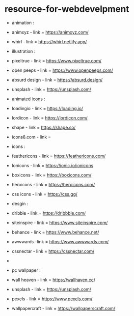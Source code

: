 # resource-for-webdevelpment

* animation :
* animxyz - link = https://animxyz.com/
* whirl - link = https://whirl.netlify.app/

* illustration :
* pixeltrue - link = https://www.pixeltrue.com/
* open peeps - link = https://www.openpeeps.com/
* absurd design - link = https://absurd.design/
* unsplash - link = https://unsplash.com/

* animated icons :
* loadingio - link = https://loading.io/
* lordicon - link = https://lordicon.com/
* shape - link = https://shape.so/
* icons8.com - link =

* icons :
* feathericons - link = https://feathericons.com/
* lonicons - link = https://ionic.io/ionicons
* boxicons - link = https://boxicons.com/
* heroicons - link = https://heroicons.com/
* css icons - link = https://css.gg/

* desgin :
* dribble - link = https://dribbble.com/
* siteinspire - link = https://www.siteinspire.com/
* behance - link = https://www.behance.net/
* awwwards -link = https://www.awwwards.com/
* cssnectar - link = https://cssnectar.com/
* 

* pc wallpaper :
* wall heaven - link = https://wallhaven.cc/
* unsplash - link = https://unsplash.com/
* pexels - link = https://www.pexels.com/
* wallpapercraft - link = https://wallpaperscraft.com/
